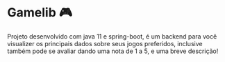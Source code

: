 # Gamelib 🎮 

Projeto desenvolvido com java 11 e spring-boot, é um backend para você visualizer os principais dados sobre seus jogos preferidos, inclusive também pode se avaliar dando uma nota de 1 a 5, e uma breve descrição!
